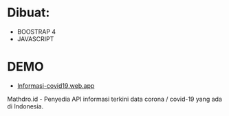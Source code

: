 <h1>Dibuat:</h1>
<ul>
    <li>BOOSTRAP 4</li>
    <li>JAVASCRIPT</li>
</ul>

<h1>DEMO</h1>
<ul>
    <li><a href="https://informasi-covid19.web.appp">Informasi-covid19.web.app</a></li>
</ul>


<P>Mathdro.id - Penyedia API informasi terkini data corona / covid-19 yang ada di Indonesia.</P>
